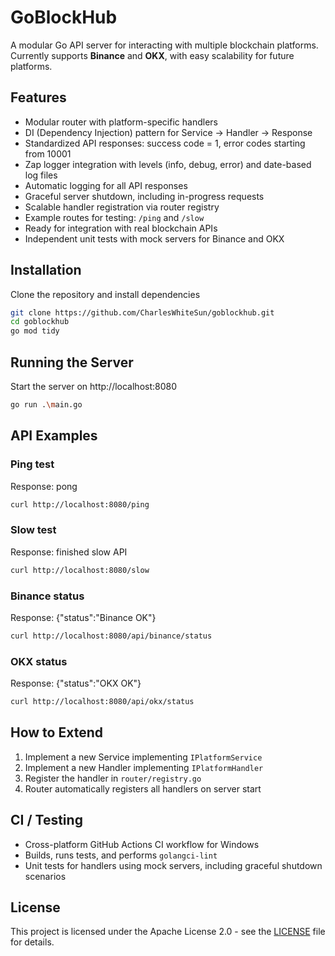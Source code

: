 # GoBlockHub
A modular Go API server for interacting with multiple blockchain platforms.  
Currently supports **Binance** and **OKX**, with easy scalability for future platforms.


## Features
- Modular router with platform-specific handlers
- DI (Dependency Injection) pattern for Service → Handler → Response
- Standardized API responses: success code = 1, error codes starting from 10001
- Zap logger integration with levels (info, debug, error) and date-based log files
- Automatic logging for all API responses
- Graceful server shutdown, including in-progress requests
- Scalable handler registration via router registry
- Example routes for testing: `/ping` and `/slow`
- Ready for integration with real blockchain APIs
- Independent unit tests with mock servers for Binance and OKX


## Installation
Clone the repository and install dependencies
``` bash
git clone https://github.com/CharlesWhiteSun/goblockhub.git
cd goblockhub
go mod tidy
```


## Running the Server
Start the server on http://localhost:8080
``` bash
go run .\main.go
```


## API Examples

### Ping test
Response: pong
``` bash
curl http://localhost:8080/ping
```


### Slow test
Response: finished slow API
``` bash
curl http://localhost:8080/slow
```


### Binance status
Response: {"status":"Binance OK"}
``` bash
curl http://localhost:8080/api/binance/status
```


### OKX status
Response: {"status":"OKX OK"}
```bash
curl http://localhost:8080/api/okx/status
```


## How to Extend
1. Implement a new Service implementing `IPlatformService`
2. Implement a new Handler implementing `IPlatformHandler`
3. Register the handler in `router/registry.go`
4. Router automatically registers all handlers on server start


## CI / Testing
- Cross-platform GitHub Actions CI workflow for Windows
- Builds, runs tests, and performs `golangci-lint`
- Unit tests for handlers using mock servers, including graceful shutdown scenarios


## License
This project is licensed under the Apache License 2.0 - see the [LICENSE](LICENSE) file for details.
